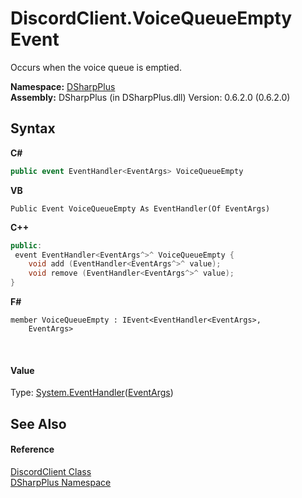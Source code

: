 # DiscordClient.VoiceQueueEmpty Event
 

Occurs when the voice queue is emptied.

**Namespace:**&nbsp;<a href="503971eb-de5e-a570-9922-de9500a9b1cc">DSharpPlus</a><br />**Assembly:**&nbsp;DSharpPlus (in DSharpPlus.dll) Version: 0.6.2.0 (0.6.2.0)

## Syntax

**C#**<br />
``` C#
public event EventHandler<EventArgs> VoiceQueueEmpty
```

**VB**<br />
``` VB
Public Event VoiceQueueEmpty As EventHandler(Of EventArgs)
```

**C++**<br />
``` C++
public:
 event EventHandler<EventArgs^>^ VoiceQueueEmpty {
	void add (EventHandler<EventArgs^>^ value);
	void remove (EventHandler<EventArgs^>^ value);
}
```

**F#**<br />
``` F#
member VoiceQueueEmpty : IEvent<EventHandler<EventArgs>,
    EventArgs>

```

<br />

#### Value
Type: <a href="http://msdn2.microsoft.com/en-us/library/db0etb8x" target="_blank">System.EventHandler</a>(<a href="http://msdn2.microsoft.com/en-us/library/118wxtk3" target="_blank">EventArgs</a>)

## See Also


#### Reference
<a href="8f8cbf24-03e9-53cc-389f-2ba10a699065">DiscordClient Class</a><br /><a href="503971eb-de5e-a570-9922-de9500a9b1cc">DSharpPlus Namespace</a><br />